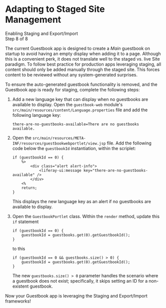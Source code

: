 # Adapting to Staged Site Management [](id=adapting-to-staged-site-management)

<div class="learn-path-step">
    <p>Enabling Staging and Export/Import<br>Step 8 of 8</p>
</div>

The current Guestbook app is designed to create a *Main* guestbook on startup to
avoid having an empty display when adding it to a page. Although this is a
convenient perk, it does not translate well to the staged vs. live Site
paradigm. To follow best practice for production apps leveraging staging, all
content should only be added manually through the staged site. This forces
content to be reviewed without any system-generated surprises.

To ensure the auto-generated guestbook functionality is removed, and the
Guestbook app is ready for staging, complete the following steps:

1.  Add a new language key that can display when no guestbooks are available to
    display. Open the `guestbook-web` module's
    `src/main/resources/content/Language.properties` file and add the following
    language key:

        there-are-no-guestbooks-available=There are no guestbooks available.

2.  Open the `src/main/resources/META-INF/resources/guestbookwebportlet/view.jsp`
    file. Add the following code below the `guestbookId` instantiation, within
    the scriplet:

        if (guestbookId == 0) {
            %>
                <div class="alert alert-info">
                    <liferay-ui:message key="there-are-no-guestbooks-available" />
                </div>
            <%
            return;
        }

    This displays the new language key as an alert if no guestbooks are
    available to display.

3.  Open the `GuestbookPortlet` class. Within the `render` method, update this
    `if` statement

        if (guestbookId == 0) {
            guestbookId = guestbooks.get(0).getGuestbookId();
        }

    to this

        if (guestbookId == 0 && guestbooks.size() > 0) {
            guestbookId = guestbooks.get(0).getGuestbookId();
        }

    The new `guestbooks.size() > 0` parameter handles the scenario where a
    guestbook does not exist; specifically, it skips setting an ID for a
    non-existent guestbook.

Now your Guestbook app is leveraging the Staging and Export/Import frameworks!
